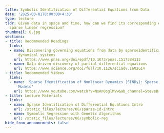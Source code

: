 ```yaml
---
title: Symbolic Identification of Differential Equations from Data
date: '2025-03-01T8:00:00+4:30'
type: lecture
tldr: Given data in space and time, how can we find its corresponding equation using
  sparse linear regression?
thumbnail: 0.jpg
sections:
- title: Recommended Readings
  links:
  - name: Discovering governing equations from data by sparseidentification of nonlinear
      dynamical systems
    url: https://www.pnas.org/doi/epdf/10.1073/pnas.1517384113
  - name: Data-driven discovery of partial differential equations
    url: https://www.science.org/doi/full/10.1126/sciadv.1602614
- title: Recommended Videos
  links:
  - name: 'Sparse Identification of Nonlinear Dynamics (SINDy): Sparse Machine Learning
      Models'
    url: https://www.youtube.com/watch?v=NxAn0oglMVw&ab_channel=SteveBrunton
- title: Lecture Materials
  links:
  - name: Sprase Identification of Differential Equations Intro
    url: /static_files/lectures/06/sparse-id-intro
  - name: Symbolic Regression with Genetic Algorithms
    url: /static_files/lectures/06/symbolic-reg
hide_from_announcments: false
---
```


